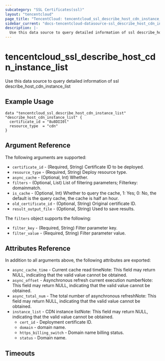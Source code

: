 ```yaml
---
subcategory: "SSL Certificates(ssl)"
layout: "tencentcloud"
page_title: "TencentCloud: tencentcloud_ssl_describe_host_cdn_instance_list"
sidebar_current: "docs-tencentcloud-datasource-ssl_describe_host_cdn_instance_list"
description: |-
  Use this data source to query detailed information of ssl describe_host_cdn_instance_list
---
```


# tencentcloud_ssl_describe_host_cdn_instance_list

Use this data source to query detailed information of ssl describe_host_cdn_instance_list

## Example Usage

```hcl
data "tencentcloud_ssl_describe_host_cdn_instance_list" "describe_host_cdn_instance_list" {
  certificate_id = "8u8DII0l"
  resource_type  = "cdn"
}
```

## Argument Reference

The following arguments are supported:

* `certificate_id` - (Required, String) Certificate ID to be deployed.
* `resource_type` - (Required, String) Deploy resource type.
* `async_cache` - (Optional, Int) Whether.
* `filters` - (Optional, List) List of filtering parameters; Filterkey: domainmatch.
* `is_cache` - (Optional, Int) Whether to query the cache, 1: Yes; 0: No, the default is the query cache, the cache is half an hour.
* `old_certificate_id` - (Optional, String) Original certificate ID.
* `result_output_file` - (Optional, String) Used to save results.

The `filters` object supports the following:

* `filter_key` - (Required, String) Filter parameter key.
* `filter_value` - (Required, String) Filter parameter value.

## Attributes Reference

In addition to all arguments above, the following attributes are exported:

* `async_cache_time` - Current cache read timeNote: This field may return NULL, indicating that the valid value cannot be obtained.
* `async_offset` - Asynchronous refresh current execution numberNote: This field may return NULL, indicating that the valid value cannot be obtained.
* `async_total_num` - The total number of asynchronous refreshNote: This field may return NULL, indicating that the valid value cannot be obtained.
* `instance_list` - CDN instance listNote: This field may return NULL, indicating that the valid value cannot be obtained.
  * `cert_id` - Deployment certificate ID.
  * `domain` - domain name.
  * `https_billing_switch` - Domain name billing status.
  * `status` - Domain name.


## Timeouts

<no value>


